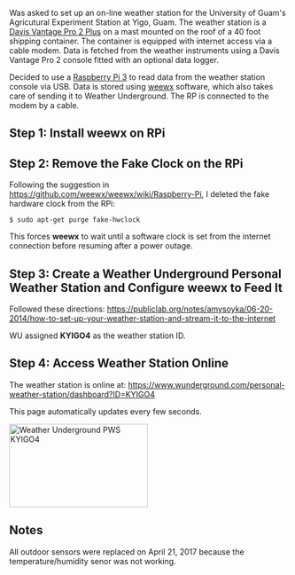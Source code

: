 <!--
.. title: Setting Up an Online Weather Station
.. slug: setting-up-an-online-weather-station
.. date: 2017-04-09 02:43:59 UTC+10:00
.. tags: Raspberry Pi
.. category:
.. link:
.. description:
.. type: text
-->

Was asked to set up an on-line weather station for the University of Guam's Agricutural Experiment Station at Yigo, Guam. The weather station is a [Davis Vantage Pro 2 Plus](http://www.davisnet.com/solution/vantage-pro2/) on a mast mounted on the roof of a 40 foot shipping container. The container is equipped with internet access via a cable modem. Data is fetched from the weather instruments using a Davis Vantage Pro 2 console fitted with an optional data logger.

Decided to use a [Raspberry Pi 3](https://www.raspberrypi.org/products/raspberry-pi-3-model-b/) to read data from the weather station console via USB. Data is stored using [weewx](http://www.weewx.com/) software, which also takes care of sending it to Weather Underground. The RP is connected to the modem by a cable.

## Step 1: Install weewx on RPi

## Step 2: Remove the Fake Clock on the RPi

Following the suggestion in
<https://github.com/weewx/weewx/wiki/Raspberry-Pi>,
I deleted the fake hardware clock from the RPi:

    $ sudo apt-get purge fake-hwclock

This forces **weewx** to wait until a software clock is set from the internet connection before resuming after a power outage.

## Step 3: Create a Weather Underground Personal Weather Station and Configure weewx to Feed It

Followed these directions:
<https://publiclab.org/notes/amysoyka/06-20-2014/how-to-set-up-your-weather-station-and-stream-it-to-the-internet>

WU assigned **KYIGO4** as the weather station ID.


## Step 4: Access Weather Station Online

The weather station is online at:
<https://www.wunderground.com/personal-weather-station/dashboard?ID=KYIGO4>

This page automatically updates every few seconds.

<a href="http://www.wunderground.com/weatherstation/WXDailyHistory.asp?ID=KYIGO4"><img src="http://banners.wunderground.com/cgi-bin/banner/ban/wxBanner?bannertype=pws250&weatherstationcount=KYIGO4" width="250" height="150" border="0" alt="Weather Underground PWS KYIGO4" /></a>

## Notes

All outdoor sensors were replaced on April 21, 2017 because the temperature/humidity senor was not working.
